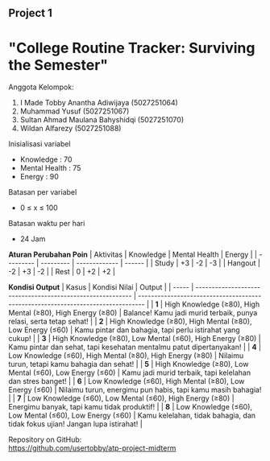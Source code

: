 ## Project 1  
# "College Routine Tracker: Surviving the Semester"

Anggota Kelompok:
1. I Made Tobby Anantha Adiwijaya (5027251064)
2. Muhammad Yusuf (5027251067)
3. Sultan Ahmad Maulana Bahyshidqi (5027251070)
4. Wildan Alfarezy (5027251088)

Inisialisasi variabel</br>
+ Knowledge     : 70</br>
+ Mental Health : 75</br>
+ Energy        : 90</br>

Batasan per variabel</br>
+ 0 ≤ x ≤ 100

Batasan waktu per hari</br>
+ 24 Jam

**Aturan Perubahan Poin**
| Aktivitas | Knowledge | Mental Health | Energy |
| --------- | --------- | ------------- | ------ |
| Study     | +3        | -2            | -3     |
| Hangout   | -2        | +3            | -2     |
| Rest      | 0         | +2            | +2     |

**Kondisi Output**
| Kasus | Kondisi Nilai                                              | Output                                                                           |
| ----- | ---------------------------------------------------------- | -------------------------------------------------------------------------------- |
| **1** | High Knowledge (≥80), High Mental (≥80), High Energy (≥80) | Balance! Kamu jadi murid terbaik, punya relasi, serta tetap sehat!               |
| **2** | High Knowledge (≥80), High Mental (≥80), Low Energy (≤60)  | Kamu pintar dan bahagia, tapi perlu istirahat yang cukup!                        |
| **3** | High Knowledge (≥80), Low Mental (≤60), High Energy (≥80)  | Kamu pintar dan sehat, tapi kesehatan mentalmu patut dipertanyakan!              |
| **4** | Low Knowledge (≤60), High Mental (≥80), High Energy (≥80)  | Nilaimu turun, tetapi kamu bahagia dan sehat!                                    |
| **5** | High Knowledge (≥80), Low Mental (≤60), Low Energy (≤60)   | Kamu jadi murid terbaik, tapi kelelahan dan stres banget!                        |
| **6** | Low Knowledge (≤60), High Mental (≥80), Low Energy (≤60)   | Nilaimu turun, energimu pun habis, tapi kamu masih bahagia!                      |
| **7** | Low Knowledge (≤60), Low Mental (≤60), High Energy (≥80)   | Energimu banyak, tapi kamu tidak produktif!                                      |
| **8** | Low Knowledge (≤60), Low Mental (≤60), Low Energy (≤60)    | Kamu kelelahan, tidak bahagia, dan tidak fokus ujian! Jangan lupa istirahat!     |

Repository on GitHub:</br>
https://github.com/usertobby/atp-project-midterm
